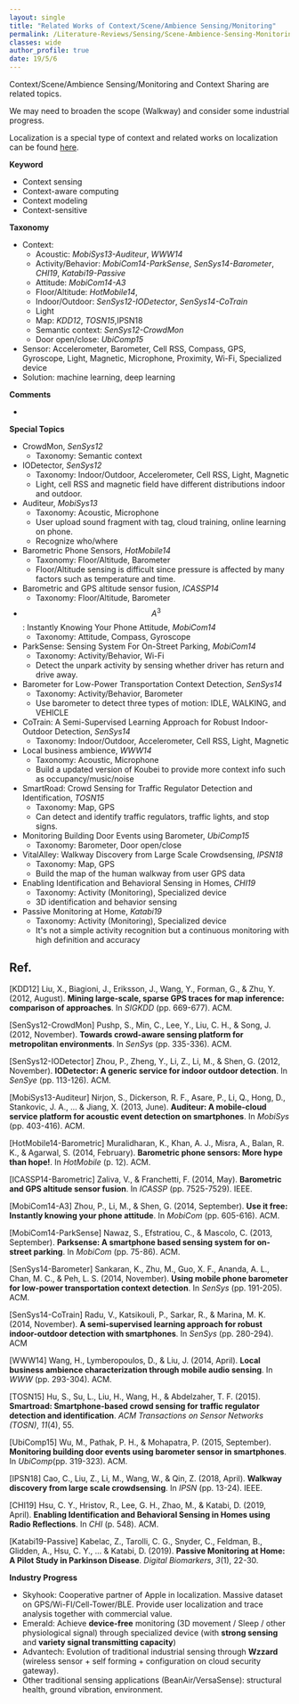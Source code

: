 ```yaml
---
layout: single
title: "Related Works of Context/Scene/Ambience Sensing/Monitoring"
permalink: /Literature-Reviews/Sensing/Scene-Ambience-Sensing-Monitoring-Related-Works/
classes: wide
author_profile: true
date: 19/5/6
---
```


Context/Scene/Ambience Sensing/Monitoring and Context Sharing are related topics.

We may need to broaden the scope (Walkway) and consider some industrial progress.

Localization is a special type of context and related works on localization can be found [here](https://dymodi.github.io/Research/Literature-Reviews/Indoor-Localization-Related-Works).


**Keyword**

* Context sensing
* Context-aware computing
* Context modeling
* Context-sensitive



**Taxonomy**

* Context:
  * Acoustic: *MobiSys13-Auditeur*, *WWW14*
  * Activity/Behavior: *MobiCom14-ParkSense*, *SenSys14-Barometer*, *CHI19*,  *Katabi19-Passive*
  * Attitude: *MobiCom14-A3*
  * Floor/Altitude: *HotMobile14*, 
  * Indoor/Outdoor: *SenSys12-IODetector*, *SenSys14-CoTrain*
  * Light
  * Map: *KDD12*, *TOSN15*,IPSN18
  * Semantic context: *SenSys12-CrowdMon*
  * Door open/close: *UbiComp15*
* Sensor: Accelerometer, Barometer, Cell RSS, Compass, GPS, Gyroscope, Light, Magnetic, Microphone, Proximity, Wi-Fi, Specialized device
* Solution: machine learning, deep learning

**Comments**

* 

**Special Topics**

* CrowdMon, *SenSys12*
  * Taxonomy: Semantic context
* IODetector, *SenSys12*
  * Taxonomy: Indoor/Outdoor, Accelerometer, Cell RSS, Light, Magnetic
  * Light, cell RSS and magnetic field have different distributions indoor and outdoor.
* Auditeur, *MobiSys13*
  * Taxonomy: Acoustic, Microphone
  * User upload sound fragment with tag, cloud training, online learning on phone. 
  * Recognize who/where
* Barometric Phone Sensors, *HotMobile14*
  * Taxonomy: Floor/Altitude, Barometer
  * Floor/Altitude sensing is difficult since pressure is affected by many factors such as temperature and time.
* Barometric and GPS altitude sensor fusion, *ICASSP14*
  * Taxonomy: Floor/Altitude, Barometer
* $$A^3$$: Instantly Knowing Your Phone Attitude, *MobiCom14*
  * Taxonomy: Attitude, Compass, Gyroscope
* ParkSense: Sensing System For On-Street Parking, *MobiCom14*
  * Taxonomy: Activity/Behavior, Wi-Fi
  * Detect the unpark activity by sensing whether driver has return and drive away.
* Barometer for Low-Power Transportation Context Detection, *SenSys14*
  * Taxonomy:  Activity/Behavior, Barometer
  * Use barometer to detect three types of motion: IDLE, WALKING, and VEHICLE
* CoTrain: A Semi-Supervised Learning Approach for Robust Indoor-Outdoor Detection, *SenSys14*
  * Taxonomy: Indoor/Outdoor, Accelerometer, Cell RSS, Light, Magnetic
* Local business ambience, *WWW14*
  * Taxonomy: Acoustic, Microphone
  * Build a updated version of Koubei to provide more context info such as occupancy/music/noise
* SmartRoad: Crowd Sensing for Traffic Regulator Detection and Identification, *TOSN15*
  * Taxonomy: Map, GPS
  * Can detect and identify traffic regulators, traffic lights, and stop signs.
* Monitoring Building Door Events using Barometer, *UbiComp15*
  * Taxonomy: Barometer, Door open/close
* VitalAlley: Walkway Discovery from Large Scale Crowdsensing, *IPSN18*
  * Taxonomy: Map, GPS
  * Build the map of the human walkway from user GPS data
* Enabling Identification and Behavioral Sensing in Homes, *CHI19*
  * Taxonomy: Activity (Monitoring), Specialized device
  * 3D identification and behavior sensing
* Passive Monitoring at Home, *Katabi19*
  * Taxonomy: Activity (Monitoring), Specialized device
  * It's not a simple activity recognition but a continuous monitoring with high definition and accuracy

##  Ref.

[KDD12] Liu, X., Biagioni, J., Eriksson, J., Wang, Y., Forman, G., & Zhu, Y. (2012, August). **Mining large-scale, sparse GPS traces for map inference: comparison of approaches**. In *SIGKDD* (pp. 669-677). ACM.

[SenSys12-CrowdMon] Pushp, S., Min, C., Lee, Y., Liu, C. H., & Song, J. (2012, November). **Towards crowd-aware sensing platform for metropolitan environments**. In *SenSys* (pp. 335-336). ACM.

[SenSys12-IODetector] Zhou, P., Zheng, Y., Li, Z., Li, M., & Shen, G. (2012, November). **IODetector: A generic service for indoor outdoor detection**. In *SenSye* (pp. 113-126). ACM.

[MobiSys13-Auditeur] Nirjon, S., Dickerson, R. F., Asare, P., Li, Q., Hong, D., Stankovic, J. A., ... & Jiang, X. (2013, June). **Auditeur: A mobile-cloud service platform for acoustic event detection on smartphones**. In *MobiSys* (pp. 403-416). ACM.

[HotMobile14-Barometric] Muralidharan, K., Khan, A. J., Misra, A., Balan, R. K., & Agarwal, S. (2014, February). **Barometric phone sensors: More hype than hope!**. In *HotMobile* (p. 12). ACM.

[ICASSP14-Barometric] Zaliva, V., & Franchetti, F. (2014, May). **Barometric and GPS altitude sensor fusion**. In *ICASSP* (pp. 7525-7529). IEEE.

[MobiCom14-A3] Zhou, P., Li, M., & Shen, G. (2014, September). **Use it free: Instantly knowing your phone attitude**. In *MobiCom* (pp. 605-616). ACM.

[MobiCom14-ParkSense] Nawaz, S., Efstratiou, C., & Mascolo, C. (2013, September). **Parksense: A smartphone based sensing system for on-street parking**. In *MobiCom* (pp. 75-86). ACM.

[SenSys14-Barometer] Sankaran, K., Zhu, M., Guo, X. F., Ananda, A. L., Chan, M. C., & Peh, L. S. (2014, November). **Using mobile phone barometer for low-power transportation context detection**. In *SenSys* (pp. 191-205). ACM.

[SenSys14-CoTrain] Radu, V., Katsikouli, P., Sarkar, R., & Marina, M. K. (2014, November). **A semi-supervised learning approach for robust indoor-outdoor detection with smartphones**. In *SenSys* (pp. 280-294). ACM

[WWW14] Wang, H., Lymberopoulos, D., & Liu, J. (2014, April). **Local business ambience characterization through mobile audio sensing**. In *WWW* (pp. 293-304). ACM.

[TOSN15] Hu, S., Su, L., Liu, H., Wang, H., & Abdelzaher, T. F. (2015). **Smartroad: Smartphone-based crowd sensing for traffic regulator detection and identification**. *ACM Transactions on Sensor Networks (TOSN)*, *11*(4), 55.

[UbiComp15] Wu, M., Pathak, P. H., & Mohapatra, P. (2015, September). **Monitoring building door events using barometer sensor in smartphones**. In *UbiComp*(pp. 319-323). ACM.

[IPSN18] Cao, C., Liu, Z., Li, M., Wang, W., & Qin, Z. (2018, April). **Walkway discovery from large scale crowdsensing**. In *IPSN* (pp. 13-24). IEEE.

[CHI19] Hsu, C. Y., Hristov, R., Lee, G. H., Zhao, M., & Katabi, D. (2019, April). **Enabling Identification and Behavioral Sensing in Homes using Radio Reflections**. In *CHI* (p. 548). ACM.

[Katabi19-Passive] Kabelac, Z., Tarolli, C. G., Snyder, C., Feldman, B., Glidden, A., Hsu, C. Y., ... & Katabi, D. (2019). **Passive Monitoring at Home: A Pilot Study in Parkinson Disease**. *Digital Biomarkers*, *3*(1), 22-30.



**Industry Progress**

- Skyhook: Cooperative partner of Apple in localization. Massive dataset on GPS/Wi-FI/Cell-Tower/BLE. Provide user localization and trace analysis together with commercial value.
- Emerald: Achieve **device-free** monitoring (3D movement / Sleep / other physiological signal) through specialized device (with **strong sensing** and **variety signal transmitting capacity**)
- Advantech: Evolution of traditional industrial sensing through **Wzzard** (wireless sensor + self forming + configuration on cloud security gateway).
- Other traditional sensing applications (BeanAir/VersaSense): structural health, ground vibration, environment.